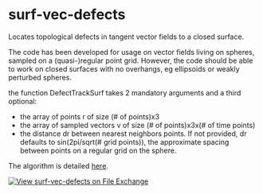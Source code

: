 # surf-vec-defects
Locates topological defects in tangent vector fields to a closed surface.

The code has been developed for usage on vector fields living on spheres, sampled on a (quasi-)regular point grid. However, the code should be able to work on closed surfaces with no overhangs, eg ellipsoids or weakly perturbed spheres.


the function DefectTrackSurf takes 2 mandatory arguments and a third optional:
- the array of points r of size (# of points)x3
- the array of sampled vectors v of size (# of points)x3x(# of time points)
- the distance dr between nearest neighbors points. If not provided, dr defaults to sin(2pi/sqrt(# grid points)), the approximate spacing between points on a regular grid on the sphere.

The algorithm is detailed [here](https://drive.google.com/file/d/1s_5GXzcphbt8bVqCTsxOaLMuaihzjxvJ/view?usp=sharing).

[![View surf-vec-defects on File Exchange](https://www.mathworks.com/matlabcentral/images/matlab-file-exchange.svg)](https://www.mathworks.com/matlabcentral/fileexchange/88612-surf-vec-defects)
